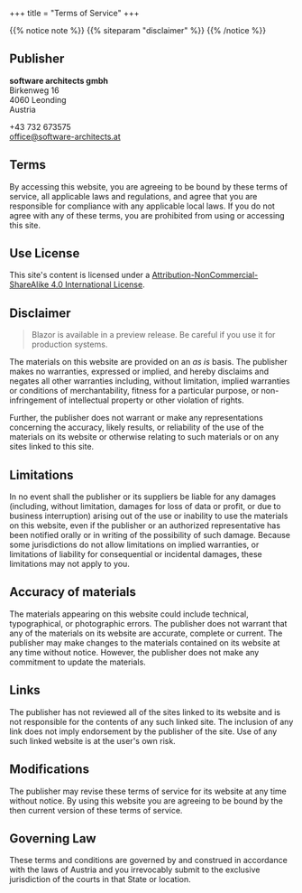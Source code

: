 +++
title = "Terms of Service"
+++

{{% notice note %}}
{{% siteparam "disclaimer" %}}
{{% /notice %}}

## Publisher

**software architects gmbh**<br/>
Birkenweg 16<br/>
4060 Leonding<br/>
Austria

<i class='fa fa-phone'></i>+43&nbsp;732&nbsp;673575<br/>
<i class='fa fa-envelope'></i>office@software-architects.at

## Terms

By accessing this website, you are agreeing to be bound by these terms of service, all applicable laws and regulations, and agree that you are responsible for compliance with any applicable local laws. If you do not agree with any of these terms, you are prohibited from using or accessing this site.

## Use License

This site's content is licensed under a [Attribution-NonCommercial-ShareAlike 4.0 International License](https://creativecommons.org/licenses/by-nc-sa/4.0/).

## Disclaimer

> Blazor is available in a preview release. Be careful if you use it for production systems.

The materials on this website are provided on an *as is* basis. The publisher makes no warranties, expressed or implied, and hereby disclaims and negates all other warranties including, without limitation, implied warranties or conditions of merchantability, fitness for a particular purpose, or non-infringement of intellectual property or other violation of rights.

Further, the publisher does not warrant or make any representations concerning the accuracy, likely results, or reliability of the use of the materials on its website or otherwise relating to such materials or on any sites linked to this site.

## Limitations

In no event shall the publisher or its suppliers be liable for any damages (including, without limitation, damages for loss of data or profit, or due to business interruption) arising out of the use or inability to use the materials on this website, even if the publisher or an authorized representative has been notified orally or in writing of the possibility of such damage. Because some jurisdictions do not allow limitations on implied warranties, or limitations of liability for consequential or incidental damages, these limitations may not apply to you.

## Accuracy of materials

The materials appearing on this website could include technical, typographical, or photographic errors. The publisher does not warrant that any of the materials on its website are accurate, complete or current. The publisher may make changes to the materials contained on its website at any time without notice. However, the publisher does not make any commitment to update the materials.

## Links

The publisher has not reviewed all of the sites linked to its website and is not responsible for the contents of any such linked site. The inclusion of any link does not imply endorsement by the publisher of the site. Use of any such linked website is at the user's own risk.

## Modifications

The publisher may revise these terms of service for its website at any time without notice. By using this website you are agreeing to be bound by the then current version of these terms of service.

## Governing Law

These terms and conditions are governed by and construed in accordance with the laws of Austria and you irrevocably submit to the exclusive jurisdiction of the courts in that State or location.
